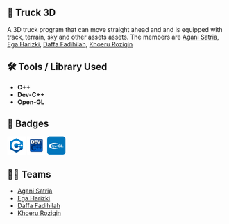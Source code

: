 ## 🚚 Truck 3D

A 3D truck program that can move straight ahead and and is equipped with track, terrain, sky and other assets assets. The members are [Agani Satria](https://github.com/), [Ega Harizki](), [Daffa Fadihilah](), [Khoeru Roziqin](https://github.com/roziqinkhoeru)

## 🛠 Tools / Library Used

- **C++**
- **Dev-C++**
- **Open-GL**

## 📛 Badges

<a href="https://www.cplusplus.com/" target="_blank"><img src="https://raw.githubusercontent.com/roziqinkhoeru/Truck-3D-OpenGL/main/img/c%2B%2B.png" width="42" title="C++" /></a>
<a href="https://www.cplusplus.com/doc/tutorial/introduction/devcpp/" target="_blank"><img src="https://raw.githubusercontent.com/roziqinkhoeru/Truck-3D-OpenGL/main/img/devC%2B%2B.png" width="42" title="Dev-C++" /></a>
<a href="https://opengl.org/" target="_blank"><img src="https://raw.githubusercontent.com/roziqinkhoeru/Truck-3D-OpenGL/main/img/open-gl.png" width="42" title="OpenGL" /></a>

## 👨‍💻 Teams

- [Agani Satria](https://github.com/)
- [Ega Harizki]()
- [Daffa Fadihilah]()
- [Khoeru Roziqin](https://github.com/roziqinkhoeru)
